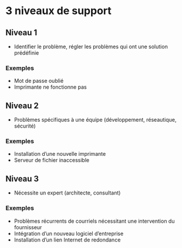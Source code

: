 # 3 niveaux de support  

## Niveau 1  

- Identifier le problème, régler les problèmes qui ont une solution prédéfinie

### Exemples 

- Mot de passe oublié 
- Imprimante ne fonctionne pas

## Niveau 2

- Problèmes spécifiques à une équipe (développement, réseautique, sécurité)  

### Exemples  

- Installation d’une nouvelle imprimante  
- Serveur de fichier inaccessible  

## Niveau 3

- Nécessite un expert (architecte, consultant)  

### Exemples

- Problèmes récurrents de courriels nécessitant une intervention du fournisseur
- Intégration d’un nouveau logiciel d’entreprise
- Installation d’un lien Internet de redondance


